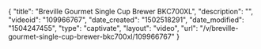 {
    "title": "Breville Gourmet Single Cup Brewer BKC700XL",
    "description": "",
    "videoid": "109966767",
    "date_created": "1502518291",
    "date_modified": "1504247455",
    "type": "captivate",
    "layout": "video",
    "url": "\/v\/breville-gourmet-single-cup-brewer-bkc700xl\/109966767"
}
